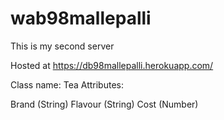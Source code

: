 # wab98mallepalli
This is my second server

Hosted at https://db98mallepalli.herokuapp.com/

Class name: Tea
Attributes:

Brand (String)
Flavour (String)
Cost (Number)
